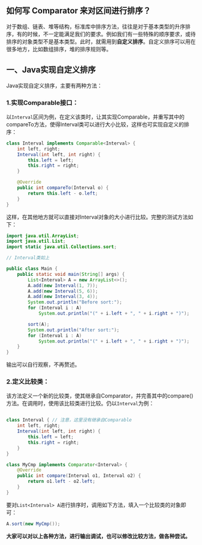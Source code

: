 ## 如何写 Comparator 来对区间进行排序？

对于数组、链表、堆等结构，标准库中排序方法，往往是对于基本类型的升序排序，有的时候，不一定能满足我们的要求。例如我们有一些特殊的顺序要求，或待排序的对象类型不是基本类型。此时，就需用到**自定义排序**。自定义排序可以用在很多地方，比如数组排序，堆的排序规则等。

## 一、Java实现自定义排序

Java实现自定义排序，主要有两种方法：

### 1.实现Comparable接口：

以`Interval`区间为例，在定义该类时，让其实现Comparable，并重写其中的compareTo方法，使得Interval类可以进行大小比较，这样也可实现自定义的排序：

```java
class Interval implements Comparable<Interval> {
    int left, right;
    Interval(int left, int right) {
        this.left = left;
        this.right = right;
    }

    @Override
    public int compareTo(Interval o) {
        return this.left - o.left;
    }
}
```

这样，在其他地方就可以直接对Interval对象的大小进行比较。完整的测试方法如下：

```java
import java.util.ArrayList;
import java.util.List;
import static java.util.Collections.sort;

// Interval类如上

public class Main {
    public static void main(String[] args) {
        List<Interval> A = new ArrayList<>();
        A.add(new Interval(1, 7));
        A.add(new Interval(5, 6));
        A.add(new Interval(3, 4));
        System.out.println("Before sort:");
        for (Interval i : A)
            System.out.println("(" + i.left + ", " + i.right + ")");

        sort(A);
        System.out.println("After sort:");
        for (Interval i : A)
            System.out.println("(" + i.left + ", " + i.right + ")");
    }
}
```

输出可以自行观察，不再赘述。

### 2.定义比较类：

该方法定义一个新的比较类，使其继承自Comparator，并完善其中的compare\(\)方法。在调用时，使用该比较类进行比较。仍以`Interval`为例：

```java

class Interval { // 注意，这里没有继承自Comparable
    int left, right;
    Interval(int left, int right) {
        this.left = left;
        this.right = right;
    }
}

class MyCmp implements Comparator<Interval> {
    @Override
    public int compare(Interval o1, Interval o2) {
        return o1.left - o2.left;
    }
}
```

要对`List<Interval> A`进行排序时，调用如下方法，填入一个比较类的对象即可：

```java
A.sort(new MyCmp());
```

**大家可以对以上各种方法，进行输出调试，也可以修改比较方法，做各种尝试。**

  
  


